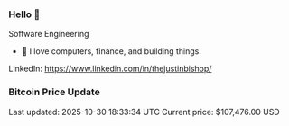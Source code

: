 ### Hello 🤙  

Software Engineering

- 🔭 I love computers, finance, and building things.
  
LinkedIn: https://www.linkedin.com/in/thejustinbishop/  































































































































































































































































































































































































































































































































































































































































































































































































































































































































































































































































































































































































































































































### Bitcoin Price Update
Last updated: 2025-10-30 18:33:34 UTC
Current price: $107,476.00 USD
